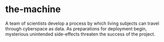 # the-machine
A team of scientists develop a process by which living subjects can travel through cyberspace as data. As preparations for deployment begin, mysterious unintended side-effects threaten the success of the project.
